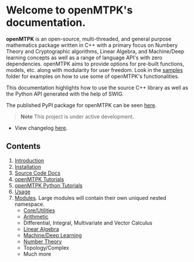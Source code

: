 Welcome to openMTPK's documentation.
===================================
**openMTPK** is an open-source, multi-threaded, and general purpose mathematics package written in C++ with
a primary focus on Numbery Theory and Cryptographic algorithms, Linear Algebra, and Machine/Deep learning concepts
as well as a range of language API's with zero dependencies. openMTPK aims to provide options for pre-built functions, models, etc.
along with modularity for user freedom.
Look in the [samples](https://github.com/akielaries/openMTPK/tree/main/samples) folder for examples
on how to use some of openMTPK's functionalities.

This documentation highlights how to use the source C++ library as well as the 
Python API generated with the help of SWIG. 

The published PyPI package for openMTPK can be 
seen [here](https://pypi.org/project/openmtpk/).

> **Note**
> This project is under active development.

* View changelog [here](changelog.md).

Contents
--------
1. [Introduction](Introduction.md)
2. [Installation](Installation.md)
3. [Source Code Docs](annotated.html)
4. [openMTPK Tutorials](Tutorials.md)
5. [openMTPK Python Tutorials](Tutorials_Python.md)
6. [Usage](Examples.md)
7. [Modules](Modules.md). Large modules will contain their own uniqued nested namespace.
    * [Core/Utilities](namespacemtpk_1_1core.html)
    * [Arithmetic](arithmetic_8hpp.html)
    * Differential, Integral, Multivariate and Vector Calculus
    * [Linear Algebra](linalg_8hpp.html)
    * [Machine/Deep Learning](namespacemtpk_1_1ml.html)
    * [Number Theory](nt_8hpp.html)
    * Topology/Complex
    * Much more


